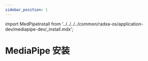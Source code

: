 ```yaml
---
sidebar_position: 1
---
```


import MedPipeInstall from '../../../../common/radxa-os/application-dev/mediapipe-dev/\_install.mdx';

# MediaPipe 安装

<MedPipeInstall />
